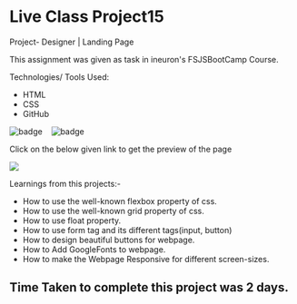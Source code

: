 # Live Class Project15

Project- Designer | Landing Page

This assignment was given as task in ineuron's FSJSBootCamp Course.

Technologies/ Tools Used:

- HTML
- CSS
- GitHub

![badge](https://img.shields.io/badge/HTML5-E34F26?style=for-the-badge&logo=html5&logoColor=white)&nbsp;&nbsp;&nbsp;
![badge](https://img.shields.io/badge/CSS3-1572B6?style=for-the-badge&logo=css3&logoColor=white)


Click on the below given link to get the preview of the page

<a href="">
<img src="https://img.shields.io/badge/Netlify-00C7B7?style=for-the-badge&logo=netlify&logoColor=white">
</a>

Learnings from this projects:-
* How to use the well-known flexbox property of css.
* How to use the well-known grid property of css.
* How to use float property.
* How to use form tag and its different tags(input, button)
* How to design beautiful buttons for webpage.
* How to Add GoogleFonts to webpage.
* How to make the Webpage Responsive for different screen-sizes.

## Time Taken to complete this project was 2 days.